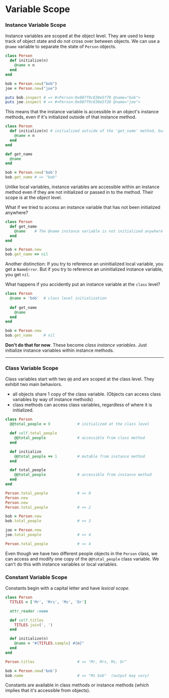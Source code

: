 # Variable Scope

### Instance Variable Scope

Instance variables are scoped at the object level. They are used to keep track of object state and do not cross over between objects. We can use a `@name` variable to separate the state of `Person` objects.

```ruby
class Person
  def initialize(n)
    @name = n
  end
end

bob = Person.new("bob")
joe = Person.new("joe")

puts bob.inspect # => #<Person:0x007f9c830e5f70 @name="bob">
puts joe.inspect # => #<Person:0x007f9c830e5f20 @name="joe">
```

This means that the instance variable is accessible in an object's instance methods, even if it's initialized outside of that instance method.

```ruby
class Person
  def initialize(n) # initialized outside of the 'get_name' method, but still available to it
    @name = n
  end
end

def get_name
  @name
end

bob = Person.new('bob')       
bob.get_name # => "bob"
```

Unlike local variables, instance variables are accessible within an instance method even if they are not initialized or passed in to the method. Their scope is at the *object* level. 

What if we tried to access an instance variable that has not been initialized anywhere?

```ruby
class Person
  def get_name
    @name    # The @name instance variable is not initialized anywhere
  end
end

bob = Person.new
bob.get_name => nil
```

Another distinction: If you try to reference an uninitialized local variable, you get a `NameError`. But if you try to reference an uninitialized instance variable, you get `nil`. 

What happens if you accidently put an instance variable at the `class` level?

```ruby
class Person
  @name = 'bob'  # class level initialization
  
  def get_name
    @name
  end
end

bob = Person.new
bob.get_name     # nil
```

**Don't do that for now**. These become *class instance variables*. Just initialize instance variables within instance methods.

***

### Class Variable Scope

Class variables start with two `@@` and are scoped at the class level. They exhibit two main behaviors.

- all objects share 1 copy of the class variable. (Objects can access class variables by way of instance methods)
- class methods can access class variables, regardless of where it is initialized.

```ruby
class Person
  @@total_people = 0            # initialized at the class level

  def self.total_people
    @@total_people              # accessible from class method
  end

  def initialize
    @@total_people += 1         # mutable from instance method
  end

  def total_people
    @@total_people              # accessible from instance method
  end
end

Person.total_people             # => 0
Person.new
Person.new
Person.total_people             # => 2

bob = Person.new
bob.total_people                # => 3

joe = Person.new
joe.total_people                # => 4

Person.total_people             # => 4
```

Even though we have two different people objects in the `Person` class, we can access and modify one copy of the `@@total_people` class variable. We can't do this with instance variables or local variables. 

### Constant Variable Scope

Constants begin with a capital letter and have *lexical scope*.

```ruby
class Person
  TITLES = ['Mr', 'Mrs', 'Ms', 'Dr']

  attr_reader :name

  def self.titles
    TITLES.join(', ')
  end

  def initialize(n)
    @name = "#{TITLES.sample} #{n}"
  end
end

Person.titles                   # => "Mr, Mrs, Ms, Dr"

bob = Person.new('bob')
bob.name                        # => "Ms bob"  (output may vary)
```

Constants are available in class methods or instance methods (which implies that it's accessible from objects).
